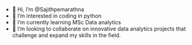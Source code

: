 - 👋 Hi, I’m @Sajithpemarathna
- 👀 I’m interested in coding in python
- 🌱 I’m currently learning MSc Data analytics
- 💞️ I’m looking to collaborate on innovative data analytics projects that challenge and expand my skills in the field.


<!---
Sajithpemarathna/Sajithpemarathna is a ✨ special ✨ repository because its `README.md` (this file) appears on your GitHub profile.
You can click the Preview link to take a look at your changes.
--->
